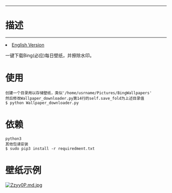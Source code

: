 -------------
# 描述 #
-------------
<li><a href="README.md">English Version</a></li>

一键下载Bing(必应)每日壁纸，并擦除水印。

# 使用 #
	创建一个目录用以存储壁纸，类似'/home/usrname/Pictures/BingWallpapers'
	然后修改Wallpaper_downloader.py第14行的self.save_fold为上述目录值
	$ python Wallpaper_downloader.py

# 依赖 #
	python3
	其他包请安装
	$ sudo pip3 install -r requiredment.txt



# 壁纸示例 #
[![Zzyy0P.md.jpg](https://s2.ax1x.com/2019/07/20/Zzyy0P.md.jpg)](https://imgchr.com/i/Zzyy0P)
